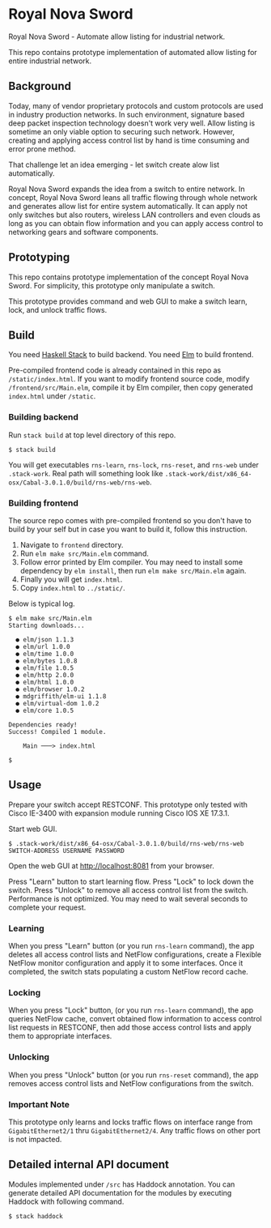 # Royal Nova Sword

Royal Nova Sword - Automate allow listing for industrial network.

This repo contains prototype implementation of automated allow listing for
entire industrial network.


## Background

Today, many of vendor proprietary protocols and custom protocols are used in
industry production networks.  In such environment, signature based deep packet
inspection technology doesn't work very well.  Allow listing is sometime an only
viable option to securing such network.  However, creating and applying access
control list by hand is time consuming and error prone method.

That challenge let an idea emerging - let switch create alow list automatically.

Royal Nova Sword expands the idea from a switch to entire network.  In concept,
Royal Nova Sword leans all traffic flowing through whole network and generates
allow list for entire system automatically.  It can apply not only switches but
also routers, wireless LAN controllers and even clouds as long as you can obtain
flow information and you can apply access control to networking gears and
software components.


## Prototyping

This repo contains prototype implementation of the concept Royal Nova Sword.
For simplicity, this prototype only manipulate a switch.

This prototype provides command and web GUI to make a switch learn, lock, and
unlock traffic flows.


## Build

You need [Haskell Stack](https://docs.haskellstack.org/en/stable/README/) to
build backend.  You need [Elm](https://elm-lang.org/) to build frontend.

Pre-compiled frontend code is already contained in this repo as
`/static/index.html`.  If you want to modify frontend source code, modify
`/frontend/src/Main.elm`, compile it by Elm compiler, then copy generated
`index.html` under `/static`.


### Building backend

Run `stack build` at top level directory of this repo.

```shell-session
$ stack build
```

You will get executables `rns-learn`, `rns-lock`, `rns-reset`, and `rns-web` under `.stack-work`.  Real path will something look like `.stack-work/dist/x86_64-osx/Cabal-3.0.1.0/build/rns-web/rns-web`.


### Building frontend

The source repo comes with pre-compiled frontend so you don't have to build by
your self but in case you want to build it, follow this instruction.

1. Navigate to `frontend` directory.
1. Run `elm make src/Main.elm` command.
1. Follow error printed by Elm compiler.  You may need to install some
   dependency by `elm install`, then run `elm make src/Main.elm` again.
1. Finally you will get `index.html`.
1. Copy `index.html` to `../static/`.

Below is typical log.

```shell-session
$ elm make src/Main.elm
Starting downloads...

  ● elm/json 1.1.3
  ● elm/url 1.0.0
  ● elm/time 1.0.0
  ● elm/bytes 1.0.8
  ● elm/file 1.0.5
  ● elm/http 2.0.0
  ● elm/html 1.0.0
  ● elm/browser 1.0.2
  ● mdgriffith/elm-ui 1.1.8
  ● elm/virtual-dom 1.0.2
  ● elm/core 1.0.5

Dependencies ready!
Success! Compiled 1 module.

    Main ───> index.html

$
```

## Usage

Prepare your switch accept RESTCONF.  This prototype only tested with Cisco
IE-3400 with expansion module running Cisco IOS XE 17.3.1.

Start web GUI.

```shell-session
$ .stack-work/dist/x86_64-osx/Cabal-3.0.1.0/build/rns-web/rns-web SWITCH-ADDRESS USERNAME PASSWORD

```

Open the web GUI at [http://localhost:8081](http://localhost:8081/) from your
browser.

Press "Learn" button to start learning flow.  Press "Lock" to lock down the
switch.  Press "Unlock" to remove all access control list from the switch.
Performance is not optimized.  You may need to wait several seconds to complete
your request.


### Learning

When you press "Learn" button (or you run `rns-learn` command), the app deletes
all access control lists and NetFlow configurations, create a Flexible NetFlow
monitor configuration and apply it to some interfaces.  Once it completed, the
switch stats populating a custom NetFlow record cache.


### Locking

When you press "Lock" button, (or you run `rns-learn` command), the app queries
NetFlow cache, convert obtained flow information to access control list requests
in RESTCONF, then add those access control lists and apply them to appropriate
interfaces.


### Unlocking

When you press "Unlock" button (or you run `rns-reset` command), the app removes
access control lists and NetFlow configurations from the switch.


### Important Note

This prototype only learns and locks traffic flows on interface range from
`GigabitEthernet2/1` thru `GigabitEthernet2/4`.  Any traffic flows on other port
is not impacted.

## Detailed internal API document

Modules implemented under `/src` has Haddock annotation.  You can generate detailed API documentation for the modules by executing Haddock with following command.

```shell-session
$ stack haddock
```

